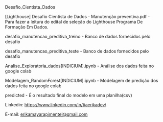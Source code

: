 Desafio_Cientista_Dados

[Lighthouse] Desafio Cientista de Dados - Manutenção preventiva.pdf - Para fazer a leitura do edital de seleção do Lighthouse Programa De Formação Em Dados.


desafio_manutencao_preditiva_treino - Banco de dados fornecidos pelo desafio


desafio_manutencao_preditiva_teste - Banco de dados fornecidos pelo desafio


Analise_Exploratoria_dados[INDICIUM].ipynb - Análise dos dados feita no google colab


Modelagem_RandomForest[INDICIUM].ipynb - Modelagem de predição dos dados feita no google colab


predicted - É o resultado final do modelo em uma planilha(csv)


Linkedin: https://www.linkedin.com/in/tiaerikadev/

E-mail: erikamayarapimentel@gmail.com
